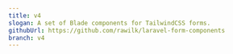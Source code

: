```yaml
---
title: v4
slogan: A set of Blade components for TailwindCSS forms.
githubUrl: https://github.com/rawilk/laravel-form-components
branch: v4
---
```

